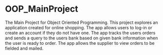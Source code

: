 # OOP_MainProject
The Main Project for Object Oriented Programming.
This project explores an application created for online shopping.
The app allows users to log-in or create an account if they do not have one.
The app tracks the users orders and sends a query to the users bank based on given bank information when the user is ready to order.
The app allows the supplier to view orders to be fielded and mailed.
